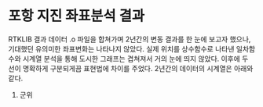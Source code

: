# 포항 지진 좌표분석 결과  
  
  RTKLIB 결과 데이터 .o 파일을 합쳐가며 2년간의 변동 결과를 한 눈에 보고자 했으나, 기대했던 유의미한 좌표변화는 나타나지 않았다. 실제 위치를 상수함수로 나타낸 일차함수와 시계열 분석을 통해 도시한 그래프는 겹쳐져서 거의 눈에 띄지 않았다. 이후에 두 선이 명확하게 구분되게끔 표현법에 차이를 주었다.
  2년간의 데이터의 시계열은 아래와 같다.
  
1. 군위  

